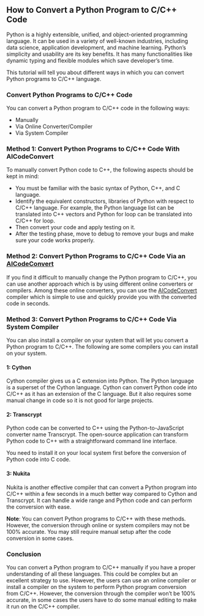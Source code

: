 ## How to Convert a Python Program to C/C++ Code

Python is a highly extensible, unified, and object-oriented programming language. 
It can be used in a variety of well-known industries, including data science, application development, 
and machine learning. Python’s simplicity and usability are its key benefits. 
It has many functionalities like dynamic typing and flexible modules which save developer’s time.

This tutorial will tell you about different ways in which you can convert Python programs to C/C++ language.

### Convert Python Programs to C/C++ Code

You can convert a Python program to C/C++ code in the following ways:

- Manually
- Via Online Converter/Compiler
- Via System Compiler

### Method 1: Convert Python Programs to C/C++ Code With AICodeConvert

To manually convert Python code to C++, the following aspects should be kept in mind:

- You must be familiar with the basic syntax of Python, C++, and C language.
- Identify the equivalent constructors, libraries of Python with respect to C/C++ language. For example, the Python language list can be translated into C++ vectors and Python for loop can be translated into C/C++ for loop.
- Then convert your code and apply testing on it.
- After the testing phase, move to debug to remove your bugs and make sure your code works properly.

### Method 2: Convert Python Programs to C/C++ Code Via an [AICodeConvert](https://aicodeconvert.com)

If you find it difficult to manually change the Python program to C/C++, 
you can use another approach which is by using different online converters or compilers. 
Among these online converters, you can use the [AICodeConvert](https://aicodeconvert.com) compiler which is simple to use and quickly provide you with the converted code in seconds.

### Method 3: Convert Python Programs to C/C++ Code Via System Compiler

You can also install a compiler on your system that will let you convert a Python program to C/C++. 
The following are some compilers you can install on your system.

#### 1: Cython
Cython compiler gives us a C extension into Python. The Python language is a superset of the Cython language. 
Cython can convert Python code into C/C++ as it has an extension of the C language. 
But it also requires some manual change in code so it is not good for large projects.

#### 2: Transcrypt
Python code can be converted to C++ using the Python-to-JavaScript converter name Transcrypt. The open-source application can transform Python code to C++ with a straightforward command line interface.

You need to install it on your local system first before the conversion of Python code into C code.

#### 3: Nukita
Nukita is another effective compiler that can convert a Python program into C/C++ within a few seconds in a much better way compared to Cython and Transcrypt. It can handle a wide range and Python code and can perform the conversion with ease.

**Note**: You can convert Python programs to C/C++ with these methods. However, the conversion through online or system compilers may not be 100% accurate. You may still require manual setup after the code conversion in some cases.

### Conclusion
You can convert a Python program to C/C++ manually if you have a proper understanding of all these languages. 
This could be complex but an excellent strategy to use. 
However, the users can use an online compiler or install a compiler on the system to perform Python program conversion from C/C++. 
However, the conversion through the compiler won’t be 100% accurate, in some cases the users have to do some manual editing to make it run on the C/C++ compiler.










